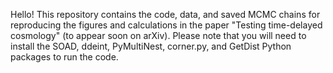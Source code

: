 
Hello! This repository contains the code, data, and saved MCMC chains for reproducing the figures and calculations in the paper "Testing time-delayed cosmology" (to appear soon on arXiv). Please note that you will need to install the SOAD, ddeint, PyMultiNest, corner.py, and GetDist Python packages to run the code.
